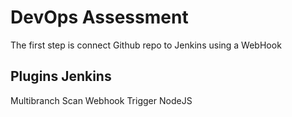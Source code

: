 # DevOps Assessment
The first step is connect Github repo to Jenkins using a WebHook

## Plugins Jenkins
Multibranch Scan Webhook Trigger
NodeJS
